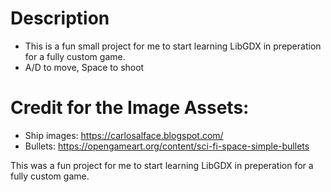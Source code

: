# Description
- This is a fun small project for me to start learning LibGDX in preperation for a fully custom game.
- A/D to move, Space to shoot

# Credit for the Image Assets: 
- Ship images: https://carlosalface.blogspot.com/
- Bullets: https://opengameart.org/content/sci-fi-space-simple-bullets

This was a fun project for me to start learning LibGDX in preperation for a fully custom game.
